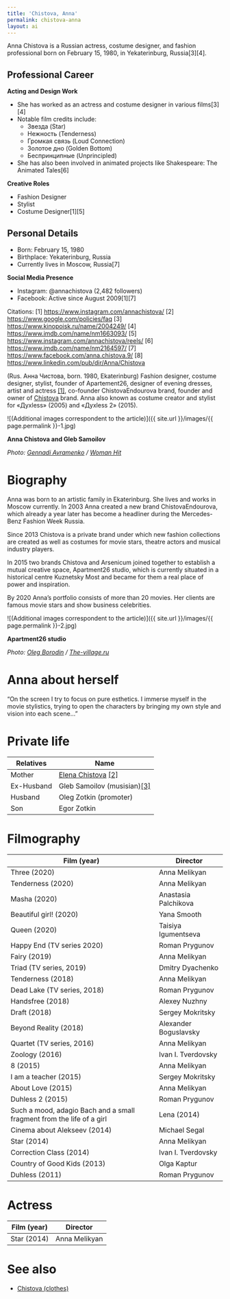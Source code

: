 ```yaml
---
title: 'Chistova, Anna'
permalink: chistova-anna
layout: ai
---
```


Anna Chistova is a Russian actress, costume designer, and fashion professional born on February 15, 1980, in Yekaterinburg, Russia[3][4].

## Professional Career

**Acting and Design Work**
- She has worked as an actress and costume designer in various films[3][4]
- Notable film credits include:
  - Звезда (Star)
  - Нежность (Tenderness)
  - Громкая связь (Loud Connection)
  - Золотое дно (Golden Bottom)
  - Беспринципные (Unprincipled)
- She has also been involved in animated projects like Shakespeare: The Animated Tales[6]

**Creative Roles**
- Fashion Designer
- Stylist
- Costume Designer[1][5]

## Personal Details
- Born: February 15, 1980
- Birthplace: Yekaterinburg, Russia
- Currently lives in Moscow, Russia[7]

**Social Media Presence**
- Instagram: @annachistova (2,482 followers)
- Facebook: Active since August 2009[1][7]

Citations:
[1] https://www.instagram.com/annachistova/
[2] https://www.google.com/policies/faq
[3] https://www.kinopoisk.ru/name/2004249/
[4] https://www.imdb.com/name/nm1663093/
[5] https://www.instagram.com/annachistova/reels/
[6] https://www.imdb.com/name/nm2164597/
[7] https://www.facebook.com/anna.chistova.9/
[8] https://www.linkedin.com/pub/dir/Anna/Chistova


(Rus. Анна Чистова, born. 1980, Ekaterinburg) Fashion designer, costume designer, stylist, founder of Apartement26, designer of evening dresses, artist and actress <span id="a1">[\[1\]](#f1)</span>, co-founder ChistovaEndourova brand, founder and owner of [Chistova](chistova-clothes) brand. Anna also known as costume creator and stylist for «Духless» (2005) and «Духless 2» (2015).

![(Additional images correspondent to the article)]({{ site.url }}/images/{{ page.permalink }}-1.jpg)

**Anna Chistova and Gleb Samoilov**

*Photo: [Gennadi Avramenko](avramenko-gennadi) / [Woman Hit](woman-hit)*

# Biography

Anna was born to an artistic family in Ekaterinburg. She lives and works in Moscow currently. In 2003 Anna created a new brand ChistovaEndourova, which already a year later  has become a headliner during the Mercedes-Benz Fashion Week Russia.

Since 2013 Chistova is a private brand under which new fashion collections are created as well as costumes for movie stars, theatre actors and  musical industry players.

In 2015 two brands Chistova and Arsenicum joined  together to establish a mutual creative space, Apartment26 studio, which is currently situated in a historical centre Kuznetsky Most and became for them a real place of power and inspiration.

By 2020 Anna’s portfolio consists of more than 20 movies. Her clients are famous movie stars and show business celebrities.

![(Additional images correspondent to the article)]({{ site.url }}/images/{{ page.permalink }}-2.jpg)

**Apartment26 studio**

*Photo: [Oleg Borodin](https://www.the-village.ru/village/service-shopping/novoemesto/139779-apartment-26) / [The-village.ru](https://www.the-village.ru/village/service-shopping/novoemesto/139779-apartment-26)*


# Anna about herself

“On the screen I try to focus on pure esthetics. I immerse myself in the movie stylistics, trying to open the characters by bringing my own style and vision into each  scene...”

# Private life

|Relatives|Name|
|-|-|
|Mother|[Elena Chistova](chistova-elena-producer) <span id="a2">[\[2\]](#f2)</span>|
|Ex-Husband|Gleb Samoilov (musisian)<span id="a3">[\[3\]](#f3)</span>|
|Husband|Oleg Zotkin (promoter)|
|Son|Egor Zotkin|

# Filmography

|Film (year)|Director|
|-|-|
|Three (2020)|Anna Melikyan|
|Tenderness (2020)|Anna Melikyan
|Masha (2020)|Anastasia Palchikova
|Beautiful girl! (2020)|Yana Smooth
|Queen (2020)|Taisiya Igumentseva
|Happy End (TV series 2020)|Roman Prygunov
|Fairy (2019)|Anna Melikyan
|Triad (TV series, 2019)|Dmitry Dyachenko
|Tenderness (2018)|Anna Melikyan
|Dead Lake (TV series, 2018)|Roman Prygunov
|Handsfree (2018)|Alexey Nuzhny
|Draft (2018)|Sergey Mokritsky
|Beyond Reality (2018)|Alexander Boguslavsky
|Quartet (TV series, 2016)|Anna Melikyan
|Zoology (2016)|Ivan I. Tverdovsky
|8 (2015)|Anna Melikyan
|I am a teacher (2015)|Sergey Mokritsky
|About Love (2015)|Anna Melikyan
|Duhless 2 (2015)|Roman Prygunov
|Such a mood, adagio Bach and a small fragment from the life of a girl |Lena (2014)|Anna Melikyan
|Cinema about Alekseev (2014)|Michael Segal
|Star (2014)|Anna Melikyan
|Correction Class (2014)|Ivan I. Tverdovsky|
|Country of Good Kids (2013)|Olga Kaptur|
|Duhless (2011)|Roman Prygunov|

# Actress

|Film (year)|Director|
|-|-|
|Star (2014)|Anna Melikyan|

# See also

+ [Chistova (clothes)](chistova-clothes)

